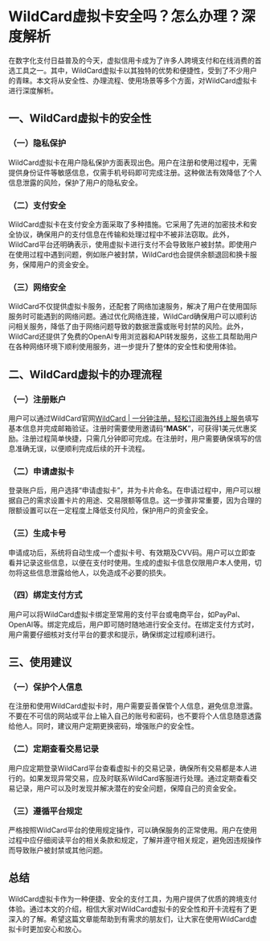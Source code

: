 # WildCard虚拟卡安全吗？怎么办理？深度解析

在数字化支付日益普及的今天，虚拟信用卡成为了许多人跨境支付和在线消费的首选工具之一。其中，WildCard虚拟卡以其独特的优势和便捷性，受到了不少用户的青睐。本文将从安全性、办理流程、使用场景等多个方面，对WildCard虚拟卡进行深度解析。

## 一、WildCard虚拟卡的安全性

### （一）隐私保护

WildCard虚拟卡在用户隐私保护方面表现出色。用户在注册和使用过程中，无需提供身份证件等敏感信息，仅需手机号码即可完成注册。这种做法有效降低了个人信息泄露的风险，保护了用户的隐私安全。

### （二）支付安全

WildCard虚拟卡在支付安全方面采取了多种措施。它采用了先进的加密技术和安全协议，确保用户的支付信息在传输和处理过程中不被非法窃取。此外，WildCard平台还明确表示，使用虚拟卡进行支付不会导致账户被封禁。即使用户在使用过程中遇到问题，例如账户被封禁，WildCard也会提供余额退回和换卡服务，保障用户的资金安全。

### （三）网络安全

WildCard不仅提供虚拟卡服务，还配套了网络加速服务，解决了用户在使用国际服务时可能遇到的网络问题。通过优化网络连接，WildCard确保用户可以顺利访问相关服务，降低了由于网络问题导致的数据泄露或账号封禁的风险。此外，WildCard还提供了免费的OpenAI专用浏览器和API转发服务，这些工具帮助用户在各种网络环境下顺利使用服务，进一步提升了整体的安全性和使用体验。

## 二、WildCard虚拟卡的办理流程

### （一）注册账户

用户可以通过WildCard官网[WildCard | 一分钟注册，轻松订阅海外线上服务](https://bewildcard.com/i/MASK)填写基本信息并完成邮箱验证。注册时需要使用邀请码“**MASK**”，可获得1美元优惠奖励。注册过程简单快捷，只需几分钟即可完成。在注册时，用户需要确保填写的信息准确无误，以便顺利完成后续的开卡流程。

### （二）申请虚拟卡

登录账户后，用户选择“申请虚拟卡”，并为卡片命名。在申请过程中，用户可以根据自己的需求设置卡片的用途、交易限额等信息。这一步骤非常重要，因为合理的限额设置可以在一定程度上降低支付风险，保护用户的资金安全。

### （三）生成卡号

申请成功后，系统将自动生成一个虚拟卡号、有效期及CVV码。用户可以立即查看并记录这些信息，以便在支付时使用。生成的虚拟卡信息仅限用户本人使用，切勿将这些信息泄露给他人，以免造成不必要的损失。

### （四）绑定支付方式

用户可以将WildCard虚拟卡绑定至常用的支付平台或电商平台，如PayPal、OpenAI等。绑定完成后，用户即可随时随地进行安全支付。在绑定支付方式时，用户需要仔细核对支付平台的要求和提示，确保绑定过程顺利进行。

## 三、使用建议

### （一）保护个人信息

在注册和使用WildCard虚拟卡时，用户需要妥善保管个人信息，避免信息泄露。不要在不可信的网站或平台上输入自己的账号和密码，也不要将个人信息随意透露给他人。同时，建议用户定期更换密码，增强账户的安全性。

### （二）定期查看交易记录

用户应定期登录WildCard平台查看虚拟卡的交易记录，确保所有交易都是本人进行的。如果发现异常交易，应及时联系WildCard客服进行处理。通过定期查看交易记录，用户可以及时发现并解决潜在的安全问题，保障自己的资金安全。

### （三）遵循平台规定

严格按照WildCard平台的使用规定操作，可以确保服务的正常使用。用户在使用过程中应仔细阅读平台的相关条款和规定，了解并遵守相关规定，避免因违规操作而导致账户被封禁或其他问题。

## 总结

WildCard虚拟卡作为一种便捷、安全的支付工具，为用户提供了优质的跨境支付体验。通过本文的介绍，相信大家对WildCard虚拟卡的安全性和开卡流程有了更深入的了解。希望这篇文章能帮助到有需求的朋友们，让大家在使用WildCard虚拟卡时更加安心和放心。
